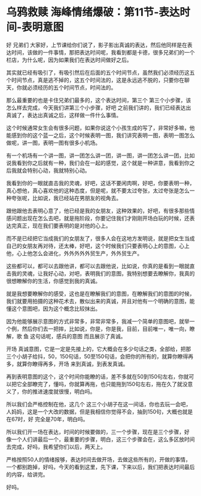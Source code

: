 # 乌鸦救赎 海峰情绪爆破：第11节-表达时间-表明意图

好 兄弟们 大家好，上节课给你们说了，影子影出真诚的表达，然后他同样是在表达时间，该做的一件事情，那把表达时间呢，我看到都是卡德，很多兄弟们的一个栏店，为什么呢，因为如果我们在表达时间做好之后。

其实就已经有吸引了，有吸引然后在后面的五个时间节点，虽然我们必须经历这五个时间节点，真是逃不掉的，这五个时间法的，这是永远逃不脱的，只要你在聊天，你就必须经历的五个时间节点，时间法的。

那么最重要的也是卡住兄弟们最多的，这个表达时间，第三个 第三个小步骤，该怎么样去完成，今天我们讲第三个小步骤，好吧 之前我们讲的，我们已经表达出真诚了，表达出真诚之后，这样做一件什么事情。

这个时候通常女生会有很多问题，如果你说这个小孩生成的写了，非常好多嘛，他能感到你的这个蓝一之后，这个时候表明一图，我们讲究表明一图，表明一图怎么做呢，讲一图，表明一图有很多小机场。

有一个机场有一个讲一图，讲一团怎么讲一团，讲一图，讲一团怎么讲一团，比如说我看到你之后就有一种，我们会在一起的感觉，这个就是一种讲意，我看到你之后我就会特别心动，我就特别心动。

我看到你的一眼就直击我的灵魂，好吧，这话不要闲肉啊，好吧，你要表明一种，真心想他，真心喜欢他的这种态度，但是呢，就不要太过夸张，太过夸张是怎么一种夸张呢，比如说，我已经站在男朋友的视角去。

跟他跟他去表明心意了，他已经是我的女朋友，这种效果的，好吧，有很多那些情感问题出现在怎么去吧，就是拖阶段，你要记住我们才刚刚开场白玩的时候，还表达完真正，现在我们要表明的是对他的心上。

而不是已经把它当成我们的女朋友了，很多人会在这地方发明说，就是把女生当成自己的女朋友再对待，还太棒，好吧，这个时候我们只要表明心上的意图，心上他，心上他怎么会进化，外外外外外贸生产，外外贸生产。

这些都可以，都可以去跟他讲，都可以去跟他说，比如说，你真的是看到一眼就直击我的灵魂，让我好心动，对吧，表明我们的意图，我特别想要去瞭解你，我真的很想瞭解你的生活，你感觉到我的真诚。

就是我想要瞭解你的感受，这也是在瞭解我们的意图，在瞭解我们的意图的时候，我们就要用拍摄的这种花术去，散似出来的真诚，并且对他有一个明确的意图，能懂这个意图吧，因为这个概念比较抹出。

因为他能够展示意图的方式非常多，非常非常多，我减一个简单的意图吧，就举一个例，然后你们去一把摔，比如说，你是，你是我，目前，目前唯一，唯一向，瞭解，歌 鱼 这句话呢，感兵的意图 而且展示了真诚。

开场 真诚意图，它是一定是先接上的，它大概会在多少句话之类，全部给，把那三个小胡子给抖，50，150句话，50至150句话，会把你的所有的，就算你瞭得再多，就算你瞭得再多，开场 来到真诚，到表发真诚。

再到表明意图的这个，这个时间你能瞭的话，差不多就在50到150句左右，你就可以把它全部瞭完了，懂吗，你就算再拖，也只能拖到150句左右，拖在久了就没意义了，你的推进速度就很慢，明白吗。

所以我们会严格控制在他，这几个 这三个小胡子在这一间话，你也去玩一会吧，人妈妈，这是一个大改的数据，但是我相信你觉得不会，抽到150句，大概也就是在67时，好 完全是70年，明白吗。

所以我们开一场在表达，时间的时候要做的，三一个步骤，现在是三个步骤，好 像一个人们讲最后一个，最重要的步骤，明白，这三个步骤会在，这么多区放时间去完成，好吗，我希望你们以后，两天上。

严格按照50人的情绪报够，表达时间去做开场，去做这些所有的，开做的事情，一个都别跑掉，好吗，今天的看到这里，先下课，下来以后，我们把表达时间最后的内容，给讲完。

好吗。